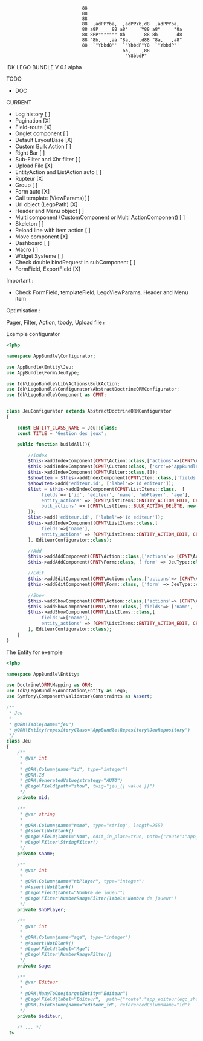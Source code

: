 ```
                            88                                     
                            88                                     
                            88                                     
                            88  ,adPPYba,  ,adPPYb,d8  ,adPPYba,   
                            88 a8P_____88 a8"    `Y88 a8"     "8a  
                            88 8PP""""""" 8b       88 8b       d8  
                            88 "8b,   ,aa "8a,   ,d88 "8a,   ,a8"  
                            88  `"Ybbd8"'  `"YbbdP"Y8  `"YbbdP"'   
                                           aa,    ,88              
                                            "Y8bbdP"        
```                
IDK LEGO BUNDLE V 0.1 alpha

TODO 

- DOC

CURRENT

- Log history [ ]
- Pagination [X]
- Field-route [X]
- Onglet component [ ]
- Default LayoutBase [X]
- Custom Bulk Action [ ]
- Right Bar [ ]
- Sub-Filter and Xhr filter [ ]
- Upload File [X]
- EntityAction and ListAction auto [ ]
- Rupteur [X]
- Group [ ]
- Form auto [X]
- Call template (ViewParams)[ ]
- Url object (LegoPath) [X]
- Header and Menu object [ ]
- Multi component (CustomComponent or Multi ActionComponent) [ ]
- Skeleton [ ]
- Reload line with item action [ ]
- Move component [X]
- Dashboard [ ]
- Macro [ ]
- Widget Systeme [ ]
- Check double bindRequest in subComponent [ ]
- FormField, ExportField [X]

Important :

- Check FormField, templateField, LegoViewParams, Header and Menu item

Optimisation :

Pager,  Filter, Action, tbody, Upload file+

Exemple configurator

```php
<?php

namespace AppBundle\Configurator;

use AppBundle\Entity\Jeu;
use AppBundle\Form\JeuType;

use Idk\LegoBundle\Lib\Actions\BulkAction;
use Idk\LegoBundle\Configurator\AbstractDoctrineORMConfigurator;
use Idk\LegoBundle\Component as CPNT;


class JeuConfigurator extends AbstractDoctrineORMConfigurator
{

    const ENTITY_CLASS_NAME = Jeu::class;
    const TITLE = 'Gestion des jeux';

    public function buildAll(){

        //Index
        $this->addIndexComponent(CPNT\Action::class,['actions'=>[CPNT\Action::ADD, CPNT\Action::EXPORT_CSV, CPNT\Action::EXPORT_XLSX]]);
        $this->addIndexComponent(CPNT\Custom::class, ['src'=>'AppBundle:JeuLego:showid']);
        $this->addIndexComponent(CPNT\Filter::class,[]);
        $showItem = $this->addIndexComponent(CPNT\Item::class,['fields'=> ['editeur' ,'name', 'nbPlayer', 'age']]);
        $showItem->add('editeur.id', ['label'=>'Id editeur']);
        $list = $this->addIndexComponent(CPNT\ListItems::class,  [
            'fields'=> ['id', 'editeur', 'name', 'nbPlayer', 'age'],
            'entity_actions' => [CPNT\ListItems::ENTITY_ACTION_EDIT, CPNT\ListItems::ENTITY_ACTION_DELETE, CPNT\ListItems::ENTITY_ACTION_SHOW],
            'bulk_actions' => [CPNT\ListItems::BULK_ACTION_DELETE, new BulkAction('Mon action', ['choices'=> ['A'=>'Action A', 'B'=>'Action B'], 'route'=>'app_jeulego_bulk'])]
        ]);
        $list->add('editeur.id', ['label'=>'Id editeur']);
        $this->addIndexComponent(CPNT\ListItems::class,[
            'fields'=>['name'],
            'entity_actions' => [CPNT\ListItems::ENTITY_ACTION_EDIT, CPNT\ListItems::ENTITY_ACTION_DELETE],
        ], EditeurConfigurator::class);

        //Add
        $this->addAddComponent(CPNT\Action::class,['actions'=> [CPNT\Action::BACK]]);
        $this->addAddComponent(CPNT\Form::class, ['form' => JeuType::class]);

        //Edit
        $this->addEditComponent(CPNT\Action::class,['actions'=> [CPNT\Action::BACK]]);
        $this->addEditComponent(CPNT\Form::class, ['form' => JeuType::class]);

        //Show
        $this->addShowComponent(CPNT\Action::class,['actions'=> [CPNT\Action::BACK]]);
        $this->addShowComponent(CPNT\Item::class,['fields'=> ['name', 'nbPlayer', 'age']]);
        $this->addShowComponent(CPNT\ListItems::class,[
            'fields'=>['name'],
            'entity_actions' => [CPNT\ListItems::ENTITY_ACTION_EDIT, CPNT\ListItems::ENTITY_ACTION_DELETE],
        ], EditeurConfigurator::class);
    }
}

```

The Entity for exemple
```php
<?php

namespace AppBundle\Entity;

use Doctrine\ORM\Mapping as ORM;
use Idk\LegoBundle\Annotation\Entity as Lego;
use Symfony\Component\Validator\Constraints as Assert;

/**
 * Jeu
 *
 * @ORM\Table(name="jeu")
 * @ORM\Entity(repositoryClass="AppBundle\Repository\JeuRepository")
 */
class Jeu
{
    /**
     * @var int
     *
     * @ORM\Column(name="id", type="integer")
     * @ORM\Id
     * @ORM\GeneratedValue(strategy="AUTO")
     * @Lego\Field(path="show", twig="jeu_{{ value }}")
     */
    private $id;

    /**
     * @var string
     *
     * @ORM\Column(name="name", type="string", length=255)
     * @Assert\NotBlank()
     * @Lego\Field(label="Nom", edit_in_place=true, path={"route":"app_jeulego_show", "params"={"id":"id"}})
     * @Lego\Filter\StringFilter()
     */
    private $name;

    /**
     * @var int
     *
     * @ORM\Column(name="nbPlayer", type="integer")
     * @Assert\NotBlank()
     * @Lego\Field(label="Nombre de joueur")
     * @Lego\Filter\NumberRangeFilter(label="Nombre de joueur")
     */
    private $nbPlayer;

    /**
     * @var int
     *
     * @ORM\Column(name="age", type="integer")
     * @Assert\NotBlank()
     * @Lego\Field(label="Age")
     * @Lego\Filter\NumberRangeFilter()
     */
    private $age;

    /**
     * @var Editeur
     *
     * @ORM\ManyToOne(targetEntity="Editeur")
     * @Lego\Field(label="Editeur",  path={"route":"app_editeurlego_show", "params"={"id":"editeur.id"}})
     * @ORM\JoinColumn(name="editeur_id", referencedColumnName="id")
     */
    private $editeur;
    
    /* ... */
 ?>
 ```
